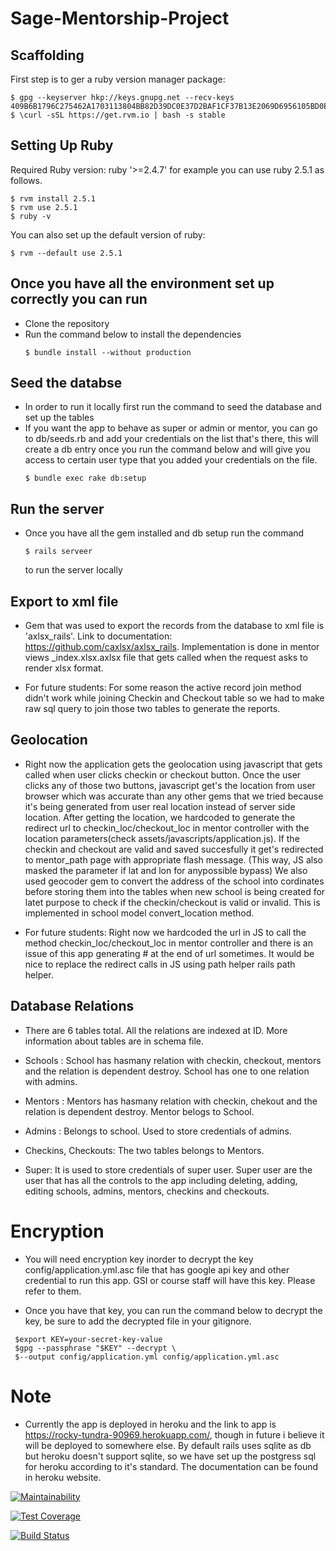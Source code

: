 # Sage-Mentorship-Project

## Scaffolding
First step is to ger a ruby version manager package:
  ```
  $ gpg --keyserver hkp://keys.gnupg.net --recv-keys 409B6B1796C275462A1703113804BB82D39DC0E37D2BAF1CF37B13E2069D6956105BD0E739499BDB
  $ \curl -sSL https://get.rvm.io | bash -s stable
  ```
## Setting Up Ruby
Required Ruby version: ruby '>=2.4.7' for example you can use ruby 2.5.1 as follows.
  ```
  $ rvm install 2.5.1
  $ rvm use 2.5.1
  $ ruby -v
  ```
You can also set up the default version of ruby:
  ```
  $ rvm --default use 2.5.1
  ```
## Once you have all the environment set up correctly you can run
* Clone the repository
* Run the command below to install the dependencies 
  ```
  $ bundle install --without production
  ```
## Seed the databse
* In order to run it locally first run the command to seed the database and set up the tables
* If you want the app to behave as super or admin  or mentor, you can go to db/seeds.rb and add 
  your credentials on the list that's there, this will create a db entry once you run the command below
  and will give you access to certain user type that you added your credentials on the file.
  ```
  $ bundle exec rake db:setup
  ```
## Run the server
* Once you have all the gem installed and db setup run the command
  ```
  $ rails serveer
  ```
  to run the server locally

## Export to xml file
* Gem that was used to export the records from the database to xml file is 'axlsx_rails'.
  Link to documentation: https://github.com/caxlsx/axlsx_rails.
  Implementation is done in mentor views _index.xlsx.axlsx file that gets called when the 
  request asks to render xlsx format.

* For future students: For some reason the active record join method didn't work while joining 
  Checkin and Checkout table so we had to make raw sql query to join those two tables to generate 
  the reports.

## Geolocation
* Right now the application gets the geolocation using javascript that gets called when user clicks 
  checkin or checkout button. Once the user clicks any of those two buttons, javascript get's the 
  location from user browser which was accurate than any other gems that we tried because it's being 
  generated from user real location instead of server side location. After getting the location, 
  we hardcoded to generate the redirect url to checkin_loc/checkout_loc in mentor controller with the 
  location parameters(check assets/javascripts/application.js). If the checkin and checkout are valid 
  and saved succesfully it get's redirected to mentor_path page with appropriate flash message.
  (This way, JS also masked the parameter if lat and lon for anypossible bypass)
  We also used geocoder gem to convert the address of the school into cordinates before storing them 
  into the tables when new school is being created for latet purpose to check if the checkin/checkout 
  is valid or invalid. This is implemented in school model convert_location method.

* For future students: Right now we hardcoded the url in JS to call the method checkin_loc/checkout_loc 
  in mentor controller and there is an issue of this app generating # at the end of url sometimes. It would 
  be nice to replace the redirect calls in JS using path helper rails path helper. 

## Database Relations
* There are 6 tables total. All the relations are indexed at ID. More information about tables are in schema file.

* Schools : School has hasmany relation with checkin, checkout, mentors and the relation is dependent destroy. 
  School has one to one relation with admins.

* Mentors : Mentors has hasmany relation with checkin, chekout and the relation is dependent destroy. 
  Mentor belogs to School. 

* Admins : Belongs to school. Used to store credentials of admins.

* Checkins, Checkouts: The two tables belongs to Mentors.

* Super: It is used to store credentials of super user. Super user are the user that has all the controls to the app 
  including deleting, adding, editing schools, admins, mentors, checkins and checkouts.

# Encryption
* You will need encryption key inorder to decrypt the key config/application.yml.asc file that has google api key and other
  credential to run this app. GSI or course staff will have this key. Please refer to them.

* Once you have that key, you can run the command below to decrypt the key, be sure to add the decrypted file in your gitignore.
```
 $export KEY=your-secret-key-value 
 $gpg --passphrase "$KEY" --decrypt \
 $--output config/application.yml config/application.yml.asc
```

# Note
* Currently the app is deployed in heroku and the link to app is https://rocky-tundra-90969.herokuapp.com/, though in future 
  i believe it will be deployed to somewhere else. By default rails uses sqlite as db but heroku doesn't support sqlite, so we have
  set up the postgress sql for heroku according to it's standard. The documentation can be found in heroku website.

[![Maintainability](https://api.codeclimate.com/v1/badges/c74672e4ce0deb8f6fbf/maintainability)](https://codeclimate.com/github/Sage-Foundation-Mentorship/Sage-Mentorship-Project/maintainability)

[![Test Coverage](https://api.codeclimate.com/v1/badges/c74672e4ce0deb8f6fbf/test_coverage)](https://codeclimate.com/github/Sage-Foundation-Mentorship/Sage-Mentorship-Project/test_coverage)

[![Build Status](https://travis-ci.com/Sage-Foundation-Mentorship/Sage-Mentorship-Project.svg?branch=master)](https://travis-ci.com/Sage-Foundation-Mentorship/Sage-Mentorship-Project)
